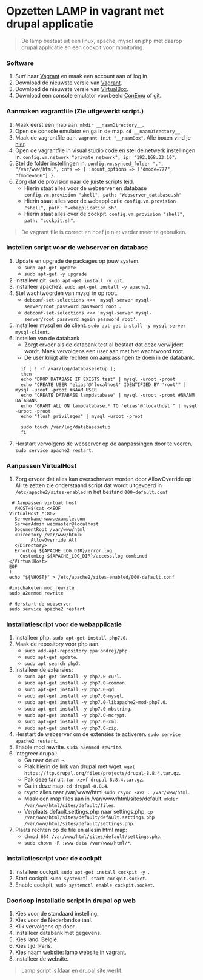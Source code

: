 # Opzetten LAMP in vagrant met drupal applicatie
  > De lamp bestaat uit een linux, apache, mysql en php met daarop drupal applicatie en een cockpit voor monitoring.
 ### Software
 1. Surf naar [Vagrant](https://www.vagrantup.com/) en maak een account aan of log in.
 2. Download de nieuwste versie van [Vagrant](https://www.vagrantup.com/).
 3. Download de nieuwste versie van [VirtualBox](https://www.virtualbox.org/).
 4. Download een console emulator voorbeeld [ConEmu](https://conemu.github.io/en/TextSelection.html) of [git](https://git-scm.com/).
 
 ### Aanmaken vagrantfile (Zie uitgewerkt script.)
 1. Maak eerst een map aan. `mkdir __naamDirectory__`.
 2. Open de console emulator en ga in de map. `cd __naamDirectory__`.
 3. Maak de vagrantfile aan. `vagrant init "__naamBox"`. Alle boxen vind je [hier](https://app.vagrantup.com/boxes/search).
 4. Open de vagrantfile in visual studio code en stel de netwerk instellingen in. `config.vm.network "private_network", ip: "192.168.33.10"`.
 5. Stel de folder instellingen in. `config.vm.synced_folder ".", "/var/www/html", :nfs => { :mount_options => ["dmode=777", "fmode=666"] }`.
 6. Zorg dat de provision naar de juiste scripts leid.  
     -  Hierin staat alles voor de webserver en database `config.vm.provision "shell", path: "Webserver_database.sh"`  
     -  Hierin staat alles voor de webapplicatie `config.vm.provision "shell", path: "webapplication.sh"`.  
     -  Hierin staat alles over de cockpit. `config.vm.provision "shell", path: "cockpit.sh"`.

> De vagrant file is correct en hoef je niet verder meer te gebruiken.

### Instellen script voor de webserver en database
 1.  Update en upgrade de packages op jouw system.  
     -  `sudo apt-get update`
     -  `sudo apt-get -y upgrade`  
 2. Installeer git. `sudo apt-get install -y git`.
 3. Installeer apache2. `sudo apt-get install -y apache2`.
 4. Stel wachtwoorden van mysql in op root.  
     - `debconf-set-selections <<< 'mysql-server mysql-server/root_password password root'`.
     - `debconf-set-selections <<< 'mysql-server mysql-server/root_password_again password root'`.
 5. Installeer mysql en de client. `sudo apt-get install -y mysql-server mysql-client`.
 6. Instellen van de databank
     - Zorgt ervoor als de databank test al bestaat dat deze verwijdert wordt. Maak vervolgens een user aan met het wachtwoord root.  
     - De user krijgt alle rechten om aanpassingen te doen in de databank.
      ```
        if [ ! -f /var/log/databasesetup ];
        then
        echo "DROP DATABASE IF EXISTS test" | mysql -uroot -proot
        echo "CREATE USER 'elias'@'localhost' IDENTIFIED BY 'root'" | mysql -uroot -proot #NAAM USER
        echo "CREATE DATABASE lampdatabase" | mysql -uroot -proot #NAANM DATABANK
        echo "GRANT ALL ON lampdatabase.* TO 'elias'@'localhost'" | mysql -uroot -proot
        echo "flush privileges" | mysql -uroot -proot

        sudo touch /var/log/databasesetup
        fi
       ``` 
  7. Herstart vervolgens de webserver op de aanpassingen door te voeren. `sudo service apache2 restart`.
### Aanpassen VirtualHost
 1. Zorg ervoor dat alles kan overschreven worden door AllowOverride op All te zetten zie onderstaand script dat wordt uitgevoerd in `/etc/apache2/sites-enabled` in het bestand `000-default.conf`
 ```
   # Aanpassen virtual host
    VHOST=$(cat <<EOF
  VirtualHost *:80>
    ServerName www.example.com
    ServerAdmin webmaster@localhost
    DocumentRoot /var/www/html
    <Directory /var/www/html>
          AllowOverride All
    </Directory>
    ErrorLog ${APACHE_LOG_DIR}/error.log
      CustomLog ${APACHE_LOG_DIR}/access.log combined
  </VirtualHost>
  EOF
  )
  echo "${VHOST}" > /etc/apache2/sites-enabled/000-default.conf

  #inschakelen mod_rewrite
  sudo a2enmod rewrite

  # Herstart de webserver 
  sudo service apache2 restart
```
 
### Installatiescript voor de webapplicatie
 1. Installeer php. `sudo apt-get install php7.0`.
 2. Maak de repository voor php aan.  
     - `sudo add-apt-repository ppa:ondrej/php`.  
     - `sudo apt-get update`.
     - `sudo apt search php7`.
 3. Installeer de extensies:
     - `sudo apt-get install -y php7.0-curl`.
     - `sudo apt-get install -y php7.0-common`.
     - `sudo apt-get install -y php7.0-gd`.
     - `sudo apt-get install -y php7.0-mysql`.
     - `sudo apt-get install -y php7.0-libapache2-mod-php7.0`.
     - `sudo apt-get install -y php7.0-mbstring`.
     - `sudo apt-get install -y php7.0-mcrypt`.
     - `sudo apt-get install -y php7.0-xml`.
     - `sudo apt-get install -y php7.0-zip`.
 4. Herstart de webserver om de extensies te activeren. `sudo service apache2 restart`.
 5. Enable mod rewrite. `suda a2enmod rewrite`.
 6. Integreer drupal:
     - Ga naar de `cd ~`.
     - Plak hierin de link van drupal met wget. `wget https://ftp.drupal.org/files/projects/drupal-8.8.4.tar.gz`.
     - Pak deze tar uit. `tar xzvf drupal-8.8.4.tar.gz`.
     - Ga in deze map. `cd drupal-8.8.4`.
     - rsync alles naar /var/www/html `sudo rsync -avz . /var/www/html`.
     - Maak een map files aan in /var/www/html/sites/default. `mkdir /var/www/html/sites/default/files`.
     - Verplaats default.settings.php naar settings.php. `cp /var/www/html/sites/default/default.settings.php /var/www/html/sites/default/settings.php`.
 7. Plaats rechten op de file en allesin html map:
     - `chmod 664 /var/www/html/sites/default/settings.php`.
     - `sudo chown -R :www-data /var/www/html/*`.
 
 ### Installatiescript voor de cockpit
 1. Installeer cockpit. `sudo apt-get install cockpit -y `.
 2. Start cockpit. `sudo systemctl start cockpit.socket`. 
 3. Enable cockpit. `sudo systemctl enable cockpit.socket`.
 
 ### Doorloop installatie script in drupal op web
 1. Kies voor de standaard instelling.
 2. Kies voor de Nederlandse taal.
 3. Klik vervolgens op door. 
 4. Installeer databank met gegevens.
 5. Kies land: België.
 6. Kies tijd: Paris.
 7. Kies naam website: lamp website in vagrant.
 8. Installeer de website.
 
> Lamp script is klaar en drupal site werkt.
 
     



 
 

